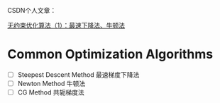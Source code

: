 CSDN个人文章：    

[无约束优化算法（1）：最速下降法、牛顿法](https://blog.csdn.net/qq_41858528/article/details/120554440)

# Common Optimization Algorithms 

- [ ] Steepest Descent Method 最速梯度下降法
- [ ] Newton Method 牛顿法
- [ ] CG Method 共轭梯度法 
